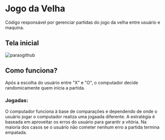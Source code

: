 # Jogo da Velha
Código responsável por gerenciar partidas do jogo da velha entre usuário e maquina.

## Tela inicial
![paraogithub](https://user-images.githubusercontent.com/83299080/116285662-bcbcf380-a764-11eb-9b4b-04b6b4e33e87.png)

## Como funciona?
Após a escolha do usuário entre "X" e "O", o computador decide randomicamente quem inicia a partida.
### Jogadas:
O computador funciona à base de comparações e dependendo de onde o usuário jogar o computador realiza uma jogaada diferente.
A estratégia é baseada em aproveitar os erros do usuário para garantir a vitória. Na maioria dos casos se o usuário não cometer nenhum erro a partida termina empatada.
